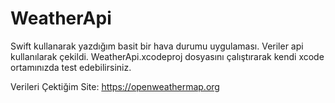 # WeatherApi

Swift kullanarak yazdığım basit bir hava durumu uygulaması. Veriler api kullanılarak çekildi.
WeatherApi.xcodeproj dosyasını çalıştırarak kendi xcode ortamınızda test edebilirsiniz.

Verileri Çektiğim Site: https://openweathermap.org
